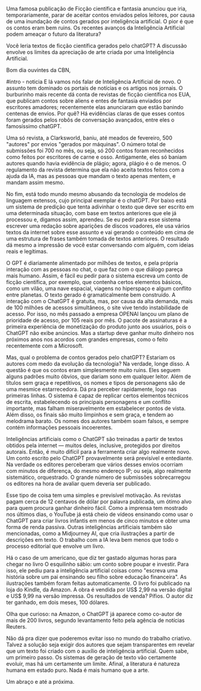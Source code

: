 

Uma famosa publicação de Ficção científica e fantasia anunciou que iria, temporariamente, parar de aceitar contos enviados pelos leitores, por causa de uma inundação de contos gerados por inteligência artificial. O pior é que os contos eram bem ruins. Os recentes avanços da Inteligência Artificial podem ameaçar o futuro da literatura?


Você leria textos de ficção científica gerados pelo chatGPT? A discussão envolve os limites da apreciação de arte criada por uma Inteligência Artificial.




Bom dia ouvintes da CBN,


#intro - noticia
E lá vamos nós falar de Inteligência Artificial de novo. O assunto tem dominado os portais de notícias e os artigos nos jornais. 
O burburinho mais recente dá conta de revistas de ficção científica nos EUA, que publicam contos sobre aliens e entes de fantasia enviados por escritores amadores; recentemente elas anunciaram que estão banindo centenas de envios. Por quê? Há evidências claras de que esses contos foram gerados pelos robôs de conversação avançados, entre eles o famosíssimo chatGPT. 

Uma só revista, a Clarksworld, baniu, até meados de fevereiro, 500 "autores" por envios "gerados por máquinas". O número total de submissões foi 700 no mês, ou seja, só 200 contos foram reconhecidos como feitos por escritores de carne e osso.
Antigamente, eles só baniam autores quando havia evidência de plágio; agora, plágio é o de menos. O regulamento da revista determina que ela não aceita textos feitos com a ajuda da IA, mas as pessoas que mandam o texto apenas mentem, e mandam assim mesmo.

No fim, está todo mundo mesmo abusando da tecnologia de modelos de linguagem extensos, cujo principal exemplar é o chatGPT. 
Por baixo está um sistema de predição que tenta adivinhar o texto que deve ser escrito em uma determinada situação, com base em textos anteriores que ele já processou e, digamos assim, aprendeu. 
Se eu pedir para esse sistema escrever uma redação sobre aparições de discos voadores, ele usa vários textos da internet sobre esse assunto e vai gerando o conteúdo em cima de uma estrutura de frases também tomada de textos anteriores. 
O resultado dá mesmo a impressão de você estar conversando com alguém, com ideias reais e legítimas. 

O GPT é diariamente alimentado por milhões de textos, e pela própria interação com as pessoas no chat, o que faz com o que diálogo pareça mais humano.
Assim, é fácil eu pedir para o sistema escreva um conto de ficção científica, por exemplo, que contenha certos elementos básicos, como um vilão, uma nave espacial, viagens no hiperspaço e algum conflito entre planetas. O texto gerado é gramaticalmente bem construído.
A interação com o ChatGPT é gratuita, mas, por causa da alta demanda, mais de 100 milhões de acessos simultâneos, o site vive tendo instabilidade de acesso. 
Por isso, no mês passado a empresa OPENAI lançou um plano de prioridade de acesso, por 105 reais por mês.
O pacote de assinaturas é a primeira experiência de monetização do produto junto aos usuários, pois o ChatGPT não exibe anúncios. Mas a startup deve ganhar muito dinheiro nos próximos anos nos acordos com grandes empresas, como o feito recentemente com a Microsoft.

Mas, qual o problema de contos gerados pelo chatGPT? Estariam os autores com medo da evolução da tecnologia?
Na verdade, longe disso. A questão é que os contos eram simplesmente muito ruins.
Eles seguem alguns padrões muito óbvios, que dariam sono em qualquer leitor.
Além de títulos sem graça e repetitivos, os nomes e tipos de personagens são de uma mesmice estarrecedora. 
Dá pra perceber rapidamente, logo nas primeiras linhas. 
O sistema é capaz de replicar certos elementos técnicos de escrita, estabelecendo os principais personagens e um conflito importante, mas falham miseravelmente em estabelecer pontos de vista. Além disso, os finais são muito limpinhos e sem graça, e tendem ao melodrama barato. 
Os nomes dos autores também soam falsos, e sempre contém informações pessoais incoerentes.

Inteligências artificiais como o ChatGPT são treinadas a partir de textos obtidos pela internet — muitos deles, inclusive, protegidos por direitos autorais.
Então, é muito difícil para a ferramenta criar algo realmente novo. 
Um conto escrito pelo ChatGPT provavelmente será previsível e entediante.
Na verdade os editores perceberam que vários desses envios ocorriam com minutos de diferença, do mesmo endereço IP; ou seja, algo realmente sistemático, orquestrado.
O grande número de submissões sobrecarregou os editores na hora de avaliar quem deveria ser publicado.


Esse tipo de coisa tem uma simples e previsível motivação. As revistas pagam cerca de 12 centavos de dólar por palavra publicada, um ótimo alvo para quem procura ganhar dinheiro fácil.
Como a imprensa tem mostrado nos últimos dias, o YouTube já está cheio de vídeos ensinando como usar o ChatGPT para criar livros infantis em menos de cinco minutos e obter uma forma de renda passiva.
Outras inteligências artificiais também são mencionadas, como a Midjourney AI, que cria ilustrações a partir de descrições em texto.
O trabalho com a IA leva bem menos que todo o processo editorial que envolve um livro. 

Há o caso de um americano, que diz ter gastado  algumas horas para chegar no livro O esquilinho sábio: um conto sobre poupar e investir.
Para isso, ele pediu para a inteligência artificial coisas como "escreva uma história sobre um pai ensinando seu filho sobre educação financeira". 
As ilustrações também foram feitas automaticamente.
O livro foi publicado na loja do Kindle, da Amazon. A obra é vendida por US$ 2,99 na versão digital e US$ 9,99 na versão impressa. 
Os resultados de venda? Pífios. O autor diz ter ganhado, em dois meses, 100 dólares.

Olha que curioso: na Amazon, o ChatGPT já aparece como co-autor de mais de 200 livros, segundo levantamento feito pela agência de notícias Reuters. 


Não dá pra dizer que poderemos evitar isso no mundo do trabalho criativo. Talvez a solução seja exigir dos autores que sejam transparentes em revelar que um texto foi criado com o auxílio de inteligência artificial. Quem sabe, um primeiro passo.
Os sistemas de geração de texto vão certamente evoluir, mas há um certamente um limite. Afinal, a literatura é natureza humana em estado puro. Nada é mais humano que a arte.

Um abraço e até a próxima.